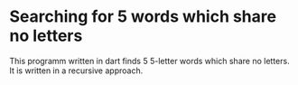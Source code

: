 # Searching for 5 words which share no letters
This programm written in dart finds 5 5-letter words which share no letters. It is written in a recursive approach.
